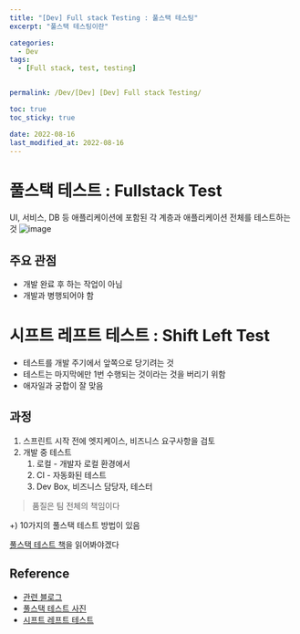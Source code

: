 ```yaml
---
title: "[Dev] Full stack Testing : 풀스택 테스팅"
excerpt: "풀스택 테스팅이란"

categories:
  - Dev
tags:
  - [Full stack, test, testing]


permalink: /Dev/[Dev] [Dev] Full stack Testing/

toc: true
toc_sticky: true

date: 2022-08-16
last_modified_at: 2022-08-16
---
```


# 풀스택 테스트 : Fullstack Test
UI, 서비스, DB 등 애플리케이션에 포함된 각 계층과 애플리케이션 전체를 테스트하는 것
![image](https://github.com/choiiis/minimal-mistakes-choiiis-customized/assets/41178045/07722606-698f-4a01-a1cd-20deefb98f5c)

## 주요 관점
- 개발 완료 후 하는 작업이 아님
- 개발과 병행되어야 함

# 시프트 레프트 테스트 : Shift Left Test
- 테스트를 개발 주기에서 앞쪽으로 당기려는 것
- 테스트는 마지막에만 1번 수행되는 것이라는 것을 버리기 위함
- 애자일과 궁합이 잘 맞음

## 과정
1. 스프린트 시작 전에 엣지케이스, 비즈니스 요구사항을 검토
2. 개발 중 테스트
    1. 로컬 - 개발자 로컬 환경에서
    2. CI - 자동화된 테스트 
    3. Dev Box, 비즈니스 담당자, 테스터
> 품질은 팀 전체의 책임이다

+) 10가지의 풀스택 테스트 방법이 있음


[풀스택 테스트 책](https://www.yes24.com/Product/Goods/118840967)을 읽어봐야겠다

## Reference
- [관련 블로그](https://jake-seo-dev.tistory.com/569)
- [풀스택 테스트 사진](https://www.oreilly.com/library/view/full-stack-testing/9781098108120/ch01.html)
- [시프트 레프트 테스트](https://jake-seo-dev.tistory.com/555#Shift%--Left%--Testing%--%EC%-D%B-%EB%-E%--%-F)